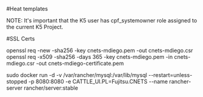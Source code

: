 
#Heat templates

NOTE: It's important that the K5 user has cpf_systemowner role assigned to the current K5 Project.

#SSL Certs

openssl req -new -sha256 -key cnets-mdiego.pem -out cnets-mdiego.csr
openssl req -x509 -sha256 -days 365 -key cnets-mdiego.pem -in cnets-mdiego.csr -out cnets-mdiego-certificate.pem

sudo docker run -d -v /var/rancher/mysql:/var/lib/mysql --restart=unless-stopped -p 8080:8080 -e CATTLE_UI.PL=Fujitsu.CNETS --name rancher-server rancher/server:stable